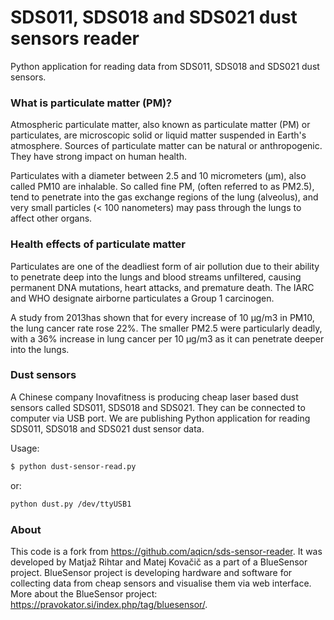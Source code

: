 # SDS011, SDS018 and SDS021 dust sensors reader
Python application for reading data from SDS011, SDS018 and SDS021 dust sensors.

### What is particulate matter (PM)?

Atmospheric particulate matter, also known as particulate matter (PM) or particulates, are microscopic solid or liquid matter suspended in Earth's atmosphere. Sources of particulate matter can be natural or anthropogenic. They have strong impact on human health.

Particulates with a diameter between 2.5 and 10 micrometers (μm), also called PM10 are inhalable. So called fine PM, (often referred to as PM2.5), tend to penetrate into the gas exchange regions of the lung (alveolus), and very small particles (< 100 nanometers) may pass through the lungs to affect other organs.

### Health effects of particulate matter
Particulates are one of the deadliest form of air pollution due to their ability to penetrate deep into the lungs and blood streams unfiltered, causing permanent DNA mutations, heart attacks, and premature death. The IARC and WHO designate airborne particulates a Group 1 carcinogen.

A study from 2013has shown that for every increase of 10 μg/m3 in PM10, the lung cancer rate rose 22%. The smaller PM2.5 were particularly deadly, with a 36% increase in lung cancer per 10 μg/m3 as it can penetrate deeper into the lungs.

### Dust sensors
A Chinese company Inovafitness is producing cheap laser based dust sensors called SDS011, SDS018 and SDS021. They can be connected to computer via USB port. We are publishing Python application for reading SDS011, SDS018 and SDS021 dust sensor data.

Usage:
```sh
$ python dust-sensor-read.py
```
or:
```sh
python dust.py /dev/ttyUSB1
```

### About
This code is a fork from https://github.com/aqicn/sds-sensor-reader. It was developed by Matjaž Rihtar and Matej Kovačič as a part of a BlueSensor project. BlueSensor project is developing hardware and software for collecting data from cheap sensors and visualise them via web interface. More about the BlueSensor project: https://pravokator.si/index.php/tag/bluesensor/.

